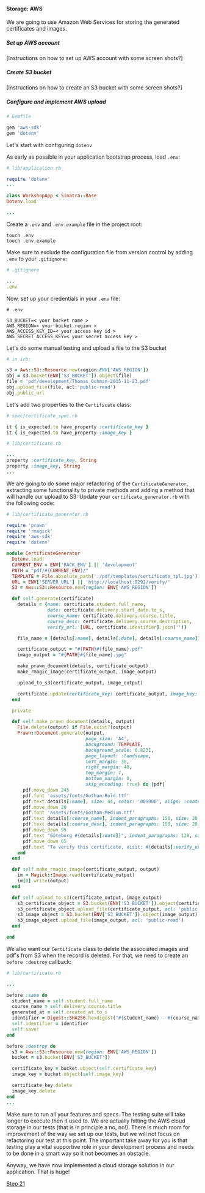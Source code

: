 #### Storage: AWS

We are going to use Amazon Web Services for storing the generated certificates and images.

##### Set up AWS account

[Instructions on how to set up AWS account with some screen shots?]


##### Create S3 bucket

[Instructions on how to create an S3 bucket with some screen shots?]


##### Configure and implement AWS upload

```ruby
# Gemfile

gem 'aws-sdk'
gem 'dotenv'
```

Let's start with configuring `dotenv`

As early as possible in your application bootstrap process, load `.env`:

```ruby
# lib/application.rb

require 'dotenv'
...

class WorkshopApp < Sinatra::Base
Dotenv.load

...
```
Create a `.env` and `.env.example` file in the project root:

```shell
touch .env
touch .env.example
```

Make sure to exclude the configuration file from version control by adding `.env` to your `.gitignore`:


```ruby
# .gitignore

...
.env
```

Now, set up your credentials in your `.env` file:

```
# .env

S3_BUCKET=< your bucket name >
AWS_REGION=< your bucket region >
AWS_ACCESS_KEY_ID=< your access key id >
AWS_SECRET_ACCESS_KEY=< your secret access key >
```

Let's do some manual testing and upload a file to the S3 bucket

```ruby
# in irb:

s3 = Aws::S3::Resource.new(region:ENV['AWS_REGION'])
obj = s3.bucket(ENV['S3_BUCKET']).object(file)
file = 'pdf/development/Thomas_Ochman-2015-11-23.pdf'
obj.upload_file(file, acl:'public-read')
obj.public_url
```

Let's add two properties to the `Certificate` class:

```ruby
# spec/certificate_spec.rb

it { is_expected.to have_property :certificate_key }
it { is_expected.to have_property :image_key }
```

```ruby
# lib/certificate.rb

...
property :certificate_key, String
property :image_key, String
...
```
We are going to do some major refactoring of the  `CertificateGenerator`, extracting some functionality to private methods and adding a method that will handle our upload to S3:
Update your `certificate_generator.rb` with the following code:
```ruby
# lib/certificate_generator.rb

require 'prawn'
require 'rmagick'
require 'aws-sdk'
require 'dotenv'

module CertificateGenerator
  Dotenv.load!
  CURRENT_ENV = ENV['RACK_ENV'] || 'development'
  PATH = "pdf/#{CURRENT_ENV}/"
  TEMPLATE = File.absolute_path('./pdf/templates/certificate_tpl.jpg')
  URL = ENV['SERVER_URL'] || 'http://localhost:9292/verify/'
  S3 = Aws::S3::Resource.new(region: ENV['AWS_REGION'])

  def self.generate(certificate)
    details = {name: certificate.student.full_name,
               date: certificate.delivery.start_date.to_s,
               course_name: certificate.delivery.course.title,
               course_desc: certificate.delivery.course.description,
               verify_url: [URL, certificate.identifier].join('')}

    file_name = [details[:name], details[:date], details[:course_name]].join('_').downcase.gsub!(/\s/, '_')

    certificate_output = "#{PATH}#{file_name}.pdf"
    image_output = "#{PATH}#{file_name}.jpg"

    make_prawn_document(details, certificate_output)
    make_rmagic_image(certificate_output, image_output)

    upload_to_s3(certificate_output, image_output)

    certificate.update(certificate_key: certificate_output, image_key: image_output )
  end

  private

  def self.make_prawn_document(details, output)
    File.delete(output) if File.exist?(output)
    Prawn::Document.generate(output,
                             page_size: 'A4',
                             background: TEMPLATE,
                             background_scale: 0.8231,
                             page_layout: :landscape,
                             left_margin: 30,
                             right_margin: 40,
                             top_margin: 7,
                             bottom_margin: 0,
                             skip_encoding: true) do |pdf|
      pdf.move_down 245
      pdf.font 'assets/fonts/Gotham-Bold.ttf'
      pdf.text details[:name], size: 44, color: '009900', align: :center
      pdf.move_down 20
      pdf.font 'assets/fonts/Gotham-Medium.ttf'
      pdf.text details[:course_name], indent_paragraphs: 150, size: 20
      pdf.text details[:course_desc], indent_paragraphs: 150, size: 20
      pdf.move_down 95
      pdf.text "Göteborg #{details[:date]}", indent_paragraphs: 120, size: 12
      pdf.move_down 65
      pdf.text "To verify this certificate, visit: #{details[:verify_url]}", indent_paragraphs: 100, size: 8
    end
  end

  def self.make_rmagic_image(certificate_output, output)
    im = Magick::Image.read(certificate_output)
    im[0].write(output)
  end

  def self.upload_to_s3(certificate_output, image_output)
    s3_certificate_object = S3.bucket(ENV['S3_BUCKET']).object(certificate_output)
    s3_certificate_object.upload_file(certificate_output, acl: 'public-read')
    s3_image_object = S3.bucket(ENV['S3_BUCKET']).object(image_output)
    s3_image_object.upload_file(image_output, acl: 'public-read')
  end

end
```
We also want our `Certificate` class to delete the associated images and pdf's from S3 when the record is deleted. For that,
we need to create an `before :destroy` callback:

```ruby
# lib/certificate.rb

...

before :save do
  student_name = self.student.full_name
  course_name = self.delivery.course.title
  generated_at = self.created_at.to_s
  identifier = Digest::SHA256.hexdigest("#{student_name} - #{course_name} - #{generated_at}")
  self.identifier = identifier
  self.save!
end

before :destroy do
  s3 = Aws::S3::Resource.new(region: ENV['AWS_REGION'])
  bucket = s3.bucket(ENV['S3_BUCKET'])

  certificate_key = bucket.object(self.certificate_key)
  image_key = bucket.object(self.image_key)

  certificate_key.delete
  image_key.delete
end
...
```

Make sure to run all your features and specs. The testing suite will take longer to execute then it used to.
We are actually hitting the AWS cloud storage in our tests (that is in principle a no, no!). There is much room for improvement of the way we
set up our tests, but we will not focus on refactoring our test at this point. The important take away for you is that testing play a vital
supportive role in your development process and needs to be done in a smart way so it not becomes an obstacle.

Anyway, we have now implemented a cloud storage solution in our application. That is huge!


[Step 21](step21.md)


